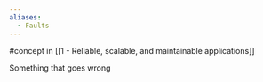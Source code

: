 ```yaml
---
aliases:
  - Faults
---
```

#concept in [[1 - Reliable, scalable, and maintainable applications]]

Something that goes wrong